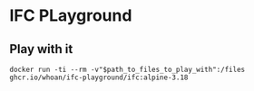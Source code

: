 # IFC PLayground

## Play with it

```
docker run -ti --rm -v"$path_to_files_to_play_with":/files ghcr.io/whoan/ifc-playground/ifc:alpine-3.18
```
